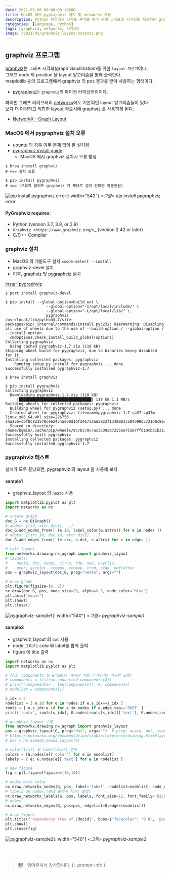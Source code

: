 ```yaml
---
date: 2021-05-05 00:00:00 +0900
title: MacOS 에서 pygraphviz 설치 및 networkx 사용
description: Python 환경에서 그래프 분석을 하기 위해 그래프의 시각화를 제공하는 graphvis 라이브러리에 대해 공부합니다.
categories: [Language, Python]
tags: [graphviz, networkx, 시각화]
image: /2021/05/graphviz_layout-output1.png
---
```


## graphviz 프로그램

[graphviz](https://www.graphviz.org)는 그래프 시각화(graph visualization)를 위한 `layout 계산기`이다.<br>
그래프 node 의 position 을 layout 알고리즘을 통해 출력한다.<br>
matplotlib 등의 프로그램에서 graphviz 의 pos 결과를 받아 사용하는 형태이다.<br>

- [pygraphviz](https://pygraphviz.github.io/)는 `graphviz`의 파이썬 라이브러리이다.

파이썬 그래프 라이브러리 [networkx](https://networkx.org)에도 기본적인 layout 알고리즘들이 있다.<br>
보다 더 다양하고 적합한 layout 필요시에 graphviz 를 사용하게 된다.

- [NetworkX - Graph Layout](https://networkx.org/documentation/stable/reference/drawing.html#layout)

### MacOS 에서 pygraphviz 설치 오류

- ubuntu 의 경우 아무 문제 없이 잘 설치됨
- [pygraphviz install guide](https://pygraphviz.github.io/documentation/stable/install.html)
  - MacOS 에서 graphviz 설치시 오류 발생

```shell
$ brew install graphviz
# <== 설치 오류

$ pip install pygraphviz
# <== (오류가 없어도 graphviz 가 제대로 설치 안되면 작동안됨)
```

![pip install pygraphviz error](/2021/05/graphviz_install_error_messages.png){: width="540"}
_&lt;그림&gt; pip install pygraphviz error_

#### PyGraphviz requires:

- Python (version 3.7, 3.8, or 3.9)
- `Graphviz <https://www.graphviz.org/>`\_ (version 2.42 or later)
- C/C++ Compiler

### graphviz 설치

- MacOS 의 개발도구 설치 `xcode-select --install`
- graphviz-devel 설치
- 이후, graphviz 및 pygraphviz 설치

[Install pygraphviz](https://github.com/pygraphviz/pygraphviz/blob/main/INSTALL.txt)

```shell
$ port install graphviz-devel

$ pip install --global-option=build_ext \
                  --global-option="-I/opt/local/include/" \
                  --global-option="-L/opt/local/lib/" \
                  pygraphviz
/usr/local/lib/python3.7/site-packages/pip/_internal/commands/install.py:232: UserWarning: Disabling all use of wheels due to the use of --build-option / --global-option / --install-option.
  cmdoptions.check_install_build_global(options)
Collecting pygraphviz
  Using cached pygraphviz-1.7.zip (118 kB)
Skipping wheel build for pygraphviz, due to binaries being disabled for it.
Installing collected packages: pygraphviz
    Running setup.py install for pygraphviz ... done
Successfully installed pygraphviz-1.7
```

```shell
$ brew install graphviz

$ pip install pygraphviz
Collecting pygraphviz
  Downloading pygraphviz-1.7.zip (118 kB)
     |████████████████████████████████| 118 kB 1.1 MB/s
Building wheels for collected packages: pygraphviz
  Building wheel for pygraphviz (setup.py) ... done
  Created wheel for pygraphviz: filename=pygraphviz-1.7-cp37-cp37m-linux_x86_64.whl size=226756 sha256=cbf0c822579ce63454ad60d1bf246732ada823f1338083c584b99d5721d0c86c
  Stored in directory: /home/bgmin/.cache/pip/wheels/8c/bc/0c/ac35392b72556e75107ff610cb31b313e8471918a6d280e34c
Successfully built pygraphviz
Installing collected packages: pygraphviz
Successfully installed pygraphviz-1.7
```

### pygraphviz 테스트

설치가 모두 끝났으면, pygraphviz 의 layout 을 사용해 보자

#### sample1

- graphviz_layout 의 `neato` 사용

```python
import matplotlib.pyplot as plt
import networkx as nx

# create graph
doc_G = nx.DiGraph()
# nodes: [(id, attr_dict), ..]
doc_G.add_nodes_from([ (e.id, label_color(e.attrs)) for e in nodes ])
# edges: [(src_id, dst_id, attr_dict), ..]
doc_G.add_edges_from([ (e.src, e.dst, e.attrs) for e in edges ])

# calc layout
from networkx.drawing.nx_agraph import graphviz_layout
# layouts:
#    neato, dot, twopi, circo, fdp, nop, acyclic,
#    gvpr, gvcolor, ccomps, sccmap, tred, sfdp, unflatten
pos = graphviz_layout(doc_G, prog="neato", args="")

# draw graph
plt.figure(figsize=(8, 8))
nx.draw(doc_G, pos, node_size=20, alpha=0.5, node_color="blue")
plt.axis("equal")
plt.show()
plt.close()
```

![pygraphviz-sample1](/2021/05/graphviz_layout-output1.png){: width="540"}
_&lt;그림&gt; pygraphviz-sample1_

#### sample2

- graphviz_layout 의 `dot` 사용
- node 그리기: color와 label을 함께 출력
- figure 에 title 출력

```python
import networkx as nx
import matplotlib.pyplot as plt

# 참고: components 는 Graph() 에서만 작동 (나머지는 미구현 오류)
# components = list(nx.connected_components(G))
# print('components=', len(components))  #, components)
# nodelist = components[1]

s_idx = 5
nodelist = [ e.id for e in nodes if e.s_idx==s_idx ]
roots = { e.s_idx:e.id for e in nodes if e.edge_tag=='ROOT' }
print('root=', roots[s_idx], G.nodes[roots[s_idx]]['text'], G.nodes[roots[s_idx]]['label'])

# graphviz layout 수행
from networkx.drawing.nx_agraph import graphviz_layout
pos = graphviz_layout(G, prog="dot", args="")  # prog: neato, dot, twopi, fdp, sfdp
# https://networkx.org/documentation/stable/reference/drawing.html#layout
# pos = nx.kamada_kawai_layout(G)

# color[list] 와 label[dict] 준비
colors = [G.nodes[e]['color'] for e in nodelist]
labels = { e: G.nodes[e]['text'] for e in nodelist }

# new figure
fig = plt.figure(figsize=(10,10))

# nodes with color
nx.draw_networkx_nodes(G, pos, label='label', nodelist=nodelist, node_color=colors, node_size=50, alpha=0.6)
# labels on nodes (한글 출력시 font 설정)
nx.draw_networkx_labels(G, pos, labels, font_size=12, font_family='D2Coding')
# edges
nx.draw_networkx_edges(G, pos=pos, edgelist=G.edges(nodelist))

# draw figure
plt.title(f'dependency tree of {docid}', bbox={'facecolor': '0.8', 'pad': 5})
plt.show()
plt.close(fig)
```

![pygraphviz-sample2](/2021/05/graphviz_layout-output2.png){: width="540"}
_&lt;그림&gt; pygraphviz-sample2_


&nbsp; <br />
&nbsp; <br />

> **끝!** &nbsp; 읽어주셔서 감사합니다.
{: .prompt-info }
